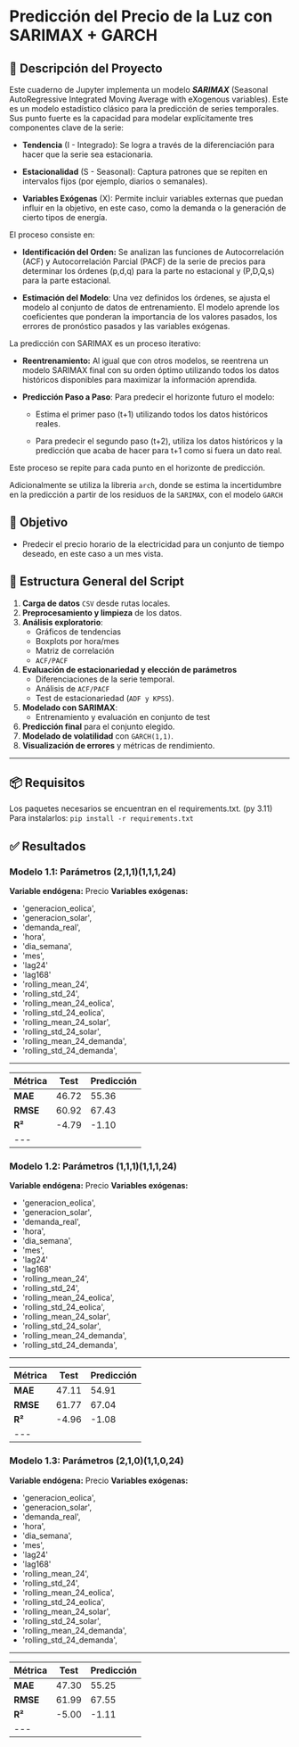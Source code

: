 # Predicción del Precio de la Luz con SARIMAX + GARCH

## 📔 Descripción del Proyecto

Este cuaderno de Jupyter implementa un modelo ***SARIMAX*** (Seasonal AutoRegressive Integrated Moving Average with eXogenous variables). Este es un modelo estadístico clásico para la predicción de series temporales. Sus punto fuerte es la capacidad para modelar explícitamente tres componentes clave de la serie:

- **Tendencia** (I - Integrado): Se logra a través de la diferenciación para hacer que la serie sea estacionaria.

- **Estacionalidad** (S - Seasonal): Captura patrones que se repiten en intervalos fijos (por ejemplo, diarios o semanales).

- **Variables Exógenas** (X): Permite incluir variables externas que puedan influir en la objetivo, en este caso, como la demanda o la generación de cierto tipos de energía.

El proceso consiste en:

- **Identificación del Orden:** Se analizan las funciones de Autocorrelación (ACF) y Autocorrelación Parcial (PACF) de la serie de precios para determinar los órdenes (p,d,q) para la parte no estacional y (P,D,Q,s) para la parte estacional.

- **Estimación del Modelo**: Una vez definidos los órdenes, se ajusta el modelo al conjunto de datos de entrenamiento. El modelo aprende los coeficientes que ponderan la importancia de los valores pasados, los errores de pronóstico pasados y las variables exógenas.

La predicción con SARIMAX es un proceso iterativo:

- **Reentrenamiento:** Al igual que con otros modelos, se reentrena un modelo SARIMAX final con su orden óptimo utilizando todos los datos históricos disponibles para maximizar la información aprendida.

- **Predicción Paso a Paso**: Para predecir el horizonte futuro el modelo:

    - Estima el primer paso (t+1) utilizando todos los datos históricos reales.

    - Para predecir el segundo paso (t+2), utiliza los datos históricos y la predicción que acaba de hacer para t+1 como si fuera un dato real.

Este proceso se repite para cada punto en el horizonte de predicción.

Adicionalmente se utiliza la libreria ``arch``, donde se estima la incertidumbre en la predicción a partir de los residuos de la ``SARIMAX``, con el modelo ``GARCH``

## 🎯 Objetivo

- Predecir el precio horario de la electricidad para un conjunto de tiempo deseado, en este caso a un mes vista.

## 📁 Estructura General del Script

1. **Carga de datos** ``CSV`` desde rutas locales.
2. **Preprocesamiento y limpieza** de los datos.
3. **Análisis exploratorio**:
   - Gráficos de tendencias
   - Boxplots por hora/mes
   - Matriz de correlación
   - ``ACF/PACF``
4. **Evaluación de estacionariedad y elección de parámetros**
    - Diferenciaciones de la serie temporal.
    - Análisis de ``ACF/PACF``
    - Test de estacionariedad (``ADF y KPSS``).
5. **Modelado con SARIMAX**:
   - Entrenamiento y evaluación en conjunto de test
6. **Predicción final** para el conjunto elegido.
7. **Modelado de volatilidad** con ``GARCH(1,1)``.
8. **Visualización de errores** y métricas de rendimiento.

---

## 📦 Requisitos

Los paquetes necesarios se encuentran en el requirements.txt. (py 3.11) Para instalarlos:
`pip install -r requirements.txt`

## ✅ Resultados

### Modelo 1.1: Parámetros (2,1,1)(1,1,1,24)

**Variable endógena:** Precio
**Variables exógenas:**
  - 'generacion_eolica',
  - 'generacion_solar', 
  - 'demanda_real',
  - 'hora', 
  - 'dia_semana',
  - 'mes',
  - 'lag24'
  - 'lag168'
  - 'rolling_mean_24', 
  - 'rolling_std_24',
  - 'rolling_mean_24_eolica', 
  - 'rolling_std_24_eolica',
  - 'rolling_mean_24_solar', 
  - 'rolling_std_24_solar',
  - 'rolling_mean_24_demanda', 
  - 'rolling_std_24_demanda',

---
| Métrica | Test | Predicción | 
|---|---|---|
| **MAE** | 46.72 | 55.36 |
| **RMSE** | 60.92 | 67.43 |
| **R²** | -4.79 | -1.10 |
---|


### Modelo 1.2: Parámetros (1,1,1)(1,1,1,24)

**Variable endógena:** Precio
**Variables exógenas:**
  - 'generacion_eolica',
  - 'generacion_solar', 
  - 'demanda_real',
  - 'hora', 
  - 'dia_semana',
  - 'mes',
  - 'lag24'
  - 'lag168'
  - 'rolling_mean_24', 
  - 'rolling_std_24',
  - 'rolling_mean_24_eolica', 
  - 'rolling_std_24_eolica',
  - 'rolling_mean_24_solar', 
  - 'rolling_std_24_solar',
  - 'rolling_mean_24_demanda', 
  - 'rolling_std_24_demanda',

---
| Métrica | Test | Predicción | 
|---|---|---|
| **MAE** | 47.11 | 54.91 |
| **RMSE** | 61.77 | 67.04 |
| **R²** | -4.96 | -1.08 |
---|


### Modelo 1.3: Parámetros (2,1,0)(1,1,0,24)

**Variable endógena:** Precio
**Variables exógenas:**
  - 'generacion_eolica',
  - 'generacion_solar', 
  - 'demanda_real',
  - 'hora', 
  - 'dia_semana',
  - 'mes',
  - 'lag24'
  - 'lag168'
  - 'rolling_mean_24', 
  - 'rolling_std_24',
  - 'rolling_mean_24_eolica', 
  - 'rolling_std_24_eolica',
  - 'rolling_mean_24_solar', 
  - 'rolling_std_24_solar',
  - 'rolling_mean_24_demanda', 
  - 'rolling_std_24_demanda',

---


| Métrica | Test | Predicción | 
|---|---|---|
| **MAE** | 47.30 | 55.25 |
| **RMSE** | 61.99 | 67.55 |
| **R²** | -5.00 | -1.11 |
---|